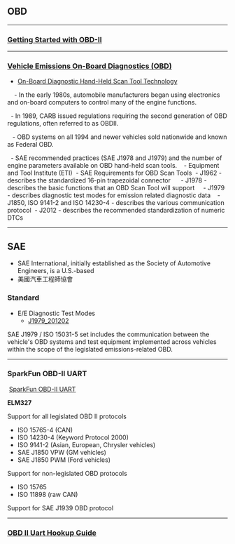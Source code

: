 ## OBD
------
### [Getting Started with OBD-II][4]
----
### [Vehicle Emissions On-Board Diagnostics (OBD)][5]

- [On-Board Diagnostic Hand-Held Scan Tool Technology][6]

    - In  the  early  1980s,  automobile  manufacturers  began  using  electronics  and  on-board computers to control many of the engine functions.

   - In 1989, CARB issued regulations requiring the second generation of OBD regulations, often referred to as OBDII.

   - OBD systems on all 1994 and newer vehicles sold nationwide and known as Federal OBD.

   - SAE recommended practices (SAE J1978 and J1979) and the number of engine parameters available on OBD hand-held scan tools.
   -  Equipment  and  Tool Institute (ETI) 
   - SAE Requirements for OBD Scan Tools
      - J1962 - describes the standardized 16-pin trapezoidal connector
      - J1978 - describes the basic functions that an OBD Scan Tool will support
      - J1979 - describes diagnostic test modes for emission related diagnostic data
      - J1850,  ISO  9141-2  and  ISO  14230-4  -  describes  the  various  communication protocol
      - J2012 - describes the recommended standardization of numeric DTCs 
      
-----------
## SAE

- SAE International, initially established as the Society of Automotive Engineers, is a U.S.-based
- 美國汽車工程師協會


### Standard
- E/E Diagnostic Test Modes
    - [J1979_201202][2]
    
SAE J1979 / ISO 15031-5 set includes the communication between the vehicle's OBD systems and test equipment implemented across vehicles within the scope of the legislated emissions-related OBD.

-----



### SparkFun OBD-II UART

 [SparkFun OBD-II UART][1]
 
 
**ELM327**

 Support for all legislated OBD II protocols
 - ISO 15765-4 (CAN)
 - ISO 14230-4 (Keyword Protocol 2000)
 - ISO 9141-2 (Asian, European, Chrysler vehicles)
 - SAE J1850 VPW (GM vehicles)
 - SAE J1850 PWM (Ford vehicles)

Support for non-legislated OBD protocols
 - ISO 15765
 - ISO 11898 (raw CAN)

Support for SAE J1939 OBD protocol

----
### [OBD II Uart Hookup Guide][3]


[1]:https://www.sparkfun.com/products/9555
[2]:http://standards.sae.org/j1979_201202/
[3]:https://learn.sparkfun.com/tutorials/obd-ii-uart-hookup-guide
[4]:https://learn.sparkfun.com/tutorials/getting-started-with-obd-ii
[5]:https://www.epa.gov/state-and-local-transportation/vehicle-emissions-board-diagnostics-obd
[6]:https://nepis.epa.gov/Exe/ZyPdf.cgi?Dockey=P1002KO4.pdf
